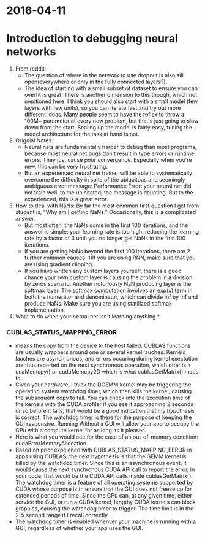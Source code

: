 2016-04-11
========
# Introduction to debugging neural networks
1. From reddit: 
    * The question of where in the network to use dropout is also sill open(everywhere or only in the fully connected layers?).
    * The idea of starting with a small subset of dataset to ensure you can overfit is great. There is another dimension to this though, which not mentioned here: I think you should also start with a small model (few layers with few units), so you can iterate fast and try out more different ideas. Many people seem to have the reflex to throw a 100M+ parameter at every new problem, but that's just going to slow down from the start. Scaling up the model is fairly easy, tuning the model architecture for the task at hand is not.
2. Orignial Notes:
    * Neural nets are fundamentally harder to debug than most programs, because most neural net bugs don't result in type errors or runtime errors. They just cause poor convergence. Especially when you're new, this can be very frustrating.
    * But an experienced neural net trainer will be able to systematically overcome the difficulty in spite of the ubiquitous and seemingly ambiguous error message: Performance Error: your neural net did not train well. to the uninitated, the message is daunting. But to the experienced, this is a great error.
3. How to deal with NaNs: By far the most common first question I get from student is, "Why am I getting NaNs." Occasionally, this is a complicated answer. 
    * But most often, the NaNs come in the first 100 iterations, and the answer is simple: your learning rate is too high. reducing the learning rate by a factor of 3 until you no longer get NaNs in the first 100 iterations.
    * If you are getting NaNs beyond the first 100 iterations, there are 2 further common causes. 1)If you are using RNN, make sure that you are using gradient clipping.
    * If you have written any custom layers yourself, there is a good chance your own custom layer is causing the problem in a division by zeros scenario. Another notoriously NaN producing layer is the softmax layer. The softmax computation involves an exp(x) term in both the numerator and denominator, which can divide Inf by Inf and produce NaNs. Make sure you are using statilized softmax implementation.
 4. What to do when your nerual net isn't learning anything
    * 
    
    
### CUBLAS_STATUS_MAPPING_ERROR 
* means the copy from the device to the host failed. CUBLAS functions are usually wrappers around one or several kernel lauches. Kernels lauches are asynchronous, and errors occuring during kernel exectution are thus reported on the next synchronous operation, which ofter is a cuaMemcpy() or cudaMemcpy2D which is what cublasGetMatrix() maps to.
* Given your hardware, I think the DGEMM kernel may be triggering the operating system watchdog timer, which then kills the kernel, causing the subsequent copy to fail. You can check into the execution time of the kernels with the CUDA profiler if you see it approaching 2 seconds or so before it fails, that would be a good indication that my hypothesis is correct. The watchdog timer is there for the purpose of keeping the GUI responsive. Running Without a GUI will allow your app to occupy the GPu with a compute kernel for as long as it pleases.
* Here is what you would see for the case of an out-of-memory condition: cudaErrorMemoryAllocation
* Based on prior expeience with CUBLAS_STATUS_MAPPING_EEROR in apps using CUBLAS, the next hypothesis is that the GEMM kernel is killed by the watchdog timer. Since this is an asynchronous event, it would cause the next synchronous CUDA API call to report the error, in your code, that would be the CUDA API calls inside cublasGetMatrix(). The watchdog timer is a feature of all operating systems supported by CUDA whose purpose is th ensure that the GUI does not freeze up for extended periods of time. Since the GPu can, at any given time, either service the GUI, or run a CUDA kernel, lengthy CUDA kernels can block graphics, causing the watchdog timer to trigger. The time limit is in the 2-5 second range if I recall correctly.
* The watchdog timer is enabled whenver your machine is running with a GUI, regardless of whether your app uses the GUI.

